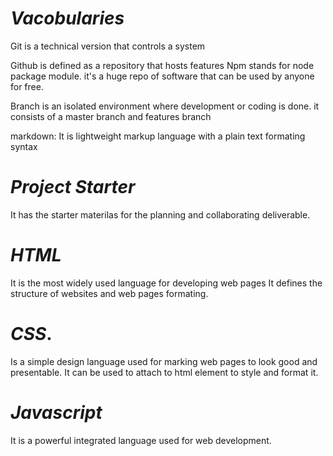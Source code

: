 # *Vacobularies*

Git is a technical version that controls a system

Github is defined as a repository that hosts features
Npm stands for node package module. it's a huge repo of software that can be used by anyone for free.

Branch is an isolated environment where development or coding is done. it consists of a master branch and features branch

markdown: It is lightweight markup language with a plain text formating syntax

# *Project Starter*

It has the starter materilas for the planning and collaborating deliverable.

# *HTML*
It is the most widely used language for developing web pages
It defines the structure of websites and web pages formating.

# *CSS*.
Is a simple design language used for marking web pages to look good and presentable. It can be used to attach to html element to style and format it.

# *Javascript*
It is a powerful integrated language used for web development.


